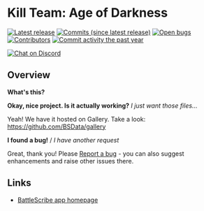 Kill Team: Age of Darkness
==================

[![Latest release](https://img.shields.io/github/release/BSData/TemplateDataRepo.svg?style=flat-square)](https://github.com/Mad-Spy/kill-team-age-of-darkness/releases/latest)
[![Commits (since latest release)](https://img.shields.io/github/commits-since/BSData/TemplateDataRepo/latest.svg?style=flat-square)](https://github.com/Mad-Spy/kill-team-age-of-darkness/releases)
[![Open bugs](https://img.shields.io/github/issues/BSData/TemplateDataRepo/bug.svg?style=flat-square&label=bugs)](https://github.com/Mad-Spy/kill-team-age-of-darkness/issues?q=is%3Aissue+is%3Aopen+label%3Abug)
[![Contributors](https://img.shields.io/github/contributors/BSData/TemplateDataRepo.svg?style=flat-square)](https://github.com/Mad-Spy/kill-team-age-of-darkness/graphs/contributors)
[![Commit activity the past year](https://img.shields.io/github/commit-activity/y/BSData/TemplateDataRepo.svg?style=flat-square)](https://github.com/Mad-Spy/kill-team-age-of-darkness/pulse/monthly)

[![Chat on Discord](https://img.shields.io/discord/558412685981777922.svg?logo=discord&style=popout-square)](https://www.bsdata.net/discord)

## Overview ##

__What's this?__

__Okay, nice project. Is it actually working?__ _I just want those files..._

Yeah! We have it hosted on Gallery. Take a look: https://github.com/BSData/gallery

__I found a bug!__ / *I have another request*

Great, thank you! Please [Report a bug][bug report] - you can also suggest enhancements and raise other issues there.

## Links ##

* [BattleScribe app homepage](https://www.battlescribe.net/)


[bug report]: https://github.com/Mad-Spy/kill-team-age-of-darkness/issues/new/choose
